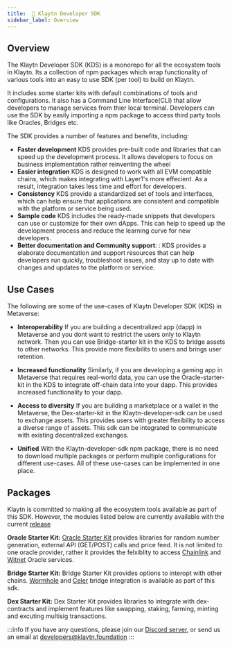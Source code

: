 ```yaml
---
title: 	🎪 Klaytn Developer SDK
sidebar_label: Overview
---
```


## Overview <a id="overview"></a>
The Klaytn Developer SDK (KDS) is a monorepo for all the ecosystem tools in Klaytn. Its a collection of npm packages which wrap functionality of various tools into an easy to use SDK (per tool) to build on Klaytn. 

It includes some starter kits with default combinations of tools and configurations. It also has a Command Line Interface(CLI) that allow developers to manage services from thier local terminal. Developers can use the SDK by easily importing a npm package to access third party tools like Oracles, Bridges etc.  

The SDK provides a number of features and benefits, including:

* **Faster development** KDS provides pre-built code and libraries that can speed up the development process. It allows developers to focus on business implementation rather reinventing the wheel
* **Easier integration** KDS is designed to work with all EVM compatible chains, which makes integrating with Layer1's more effecient. As a result, integration takes less time and effort for developers. 
* **Consistency** KDS provide a standardized set of tools and interfaces, which can help ensure that applications are consistent and compatible with the platform or service being used.
* **Sample code** KDS includes the ready-made snippets that developers can use or customize for their own dApps. This can help to speed up the development process and reduce the learning curve for new developers.
* **Better documentation and Community support**: : KDS provides a elaborate documentation and support resources that can help developers run quickly, troubleshoot issues, and stay up to date with changes and updates to the platform or service.

## Use Cases <a id="usecases"></a>
The following are some of the use-cases of Klaytn Developer SDK (KDS) in Metaverse: 

* **Interoperability** If you are building a decentralized app (dapp) in Metaverse and you dont want to restrict the users only to Klaytn network. Then you can use Bridge-starter kit in the KDS to bridge assets to other networks. This provide more flexibilits to users and brings user retention.

* **Increased functionality** Similarly, if you are developing a gaming app in Metaverse that requires real-world data, you can use the Oracle-starter-kit in the KDS to integrate off-chain data into your dapp. This provides increased functionality to your dapp. 

* **Access to diversity** If you are building a marketplace or a wallet in the Metaverse, the Dex-starter-kit in the Klaytn-developer-sdk can be used to exchange assets. This provides users with greater flexibility to access a diverse range of assets. This sdk can be integrated to communicate with existing decentralized exchanges.

* **Unified** With the Klaytn-developer-sdk npm package, there is no need to download multiple packages or perform multiple configurations for different use-cases. All of these use-cases can be implemented in one place.
## Packages <a id="Packages"></a>
Klaytn is committed to making all the ecosystem tools available as part of this SDK. However, the modules listed below are currently available with the current [release](https://github.com/klaytn/klaytn-developer-sdk/releases)

**Oracle Starter Kit:** 
[Oracle Starter Kit](./oracle-starter-kit.md) provides libraries for random number generation, external API (GET/POST) calls and price feed. It is not limited to one oracle provider, rather it provides the felxiblity to access [Chainlink](./oracle-starter-kit.md) and [Witnet](./oracle-starter-kit.md) Oracle services. 

**Bridge Starter Kit:**
Bridge Starter Kit provides options to interopt with other chains. [Wormhole](./bridge-starter-kit/wormhole.md) and [Celer](./bridge-starter-kit/celer.md) bridge integration is available as part of this sdk.

**Dex Starter Kit:** 
Dex Starter Kit provides libraries to integrate with dex-contracts and implement features like swapping, staking, farming, minting and excuting multisig transactions.


:::info
If you have any questions, please join our [Discord server](https://discord.io/KlaytnOfficial), or send us an email at developers@klaytn.foundation
:::
